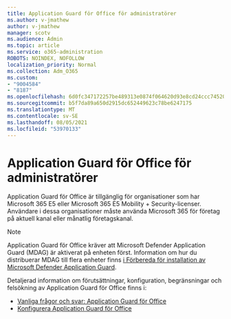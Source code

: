 ```yaml
---
title: Application Guard för Office för administratörer
ms.author: v-jmathew
author: v-jmathew
manager: scotv
ms.audience: Admin
ms.topic: article
ms.service: o365-administration
ROBOTS: NOINDEX, NOFOLLOW
localization_priority: Normal
ms.collection: Adm_O365
ms.custom:
- "9004584"
- "8187"
ms.openlocfilehash: 6d0fc347172257be489313e0874f064620d93e8cd24ccc74520954e7427bcd95
ms.sourcegitcommit: b5f7da89a650d2915dc652449623c78be6247175
ms.translationtype: MT
ms.contentlocale: sv-SE
ms.lasthandoff: 08/05/2021
ms.locfileid: "53970133"
---
```

# <a name="application-guard-for-office-for-admins"></a>Application Guard för Office för administratörer

Application Guard för Office är tillgänglig för organisationer som har Microsoft 365 E5 eller Microsoft 365 E5 Mobility + Security-licenser. Användare i dessa organisationer måste använda Microsoft 365 för företag på aktuell kanal eller månatlig företagskanal.

> [!NOTE]
> Application Guard för Office kräver att Microsoft Defender Application Guard (MDAG) är aktiverat på enheten först. Information om hur du distribuerar MDAG till flera enheter finns [i Förbereda för installation av Microsoft Defender Application Guard](https://docs.microsoft.com/windows/security/threat-protection/microsoft-defender-application-guard/install-md-app-guard).

Detaljerad information om förutsättningar, konfiguration, begränsningar och felsökning av Application Guard för Office finns i:

- [Vanliga frågor och svar: Application Guard för Office](https://support.microsoft.com/office/application-guard-for-office-9e0fb9c2-ffad-43bf-8ba3-78f785fdba46)
- [Konfigurera Application Guard för Office](https://docs.microsoft.com/microsoft-365/security/office-365-security/install-app-guard)
